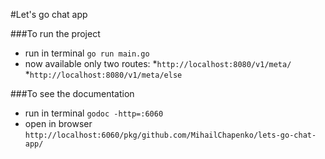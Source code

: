 #Let's go chat app

###To run the project
* run in terminal `go run main.go`
* now available only two routes:
*`http://localhost:8080/v1/meta/`
*`http://localhost:8080/v1/meta/else`

###To see the documentation
* run in terminal `godoc -http=:6060`
* open in browser `http://localhost:6060/pkg/github.com/MihailChapenko/lets-go-chat-app/`